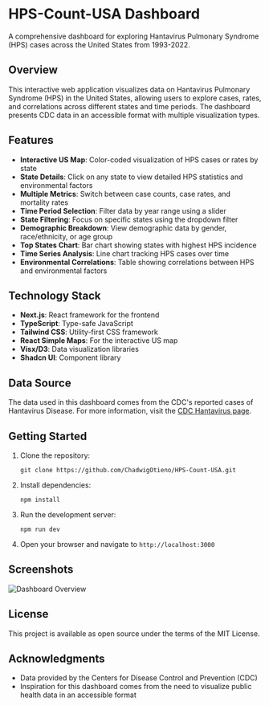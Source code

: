 # HPS-Count-USA Dashboard

A comprehensive dashboard for exploring Hantavirus Pulmonary Syndrome (HPS) cases across the United States from 1993-2022.

## Overview

This interactive web application visualizes data on Hantavirus Pulmonary Syndrome (HPS) in the United States, allowing users to explore cases, rates, and correlations across different states and time periods. The dashboard presents CDC data in an accessible format with multiple visualization types.

## Features

- **Interactive US Map**: Color-coded visualization of HPS cases or rates by state
- **State Details**: Click on any state to view detailed HPS statistics and environmental factors
- **Multiple Metrics**: Switch between case counts, case rates, and mortality rates
- **Time Period Selection**: Filter data by year range using a slider
- **State Filtering**: Focus on specific states using the dropdown filter
- **Demographic Breakdown**: View demographic data by gender, race/ethnicity, or age group
- **Top States Chart**: Bar chart showing states with highest HPS incidence
- **Time Series Analysis**: Line chart tracking HPS cases over time
- **Environmental Correlations**: Table showing correlations between HPS and environmental factors

## Technology Stack

- **Next.js**: React framework for the frontend
- **TypeScript**: Type-safe JavaScript
- **Tailwind CSS**: Utility-first CSS framework
- **React Simple Maps**: For the interactive US map
- **Visx/D3**: Data visualization libraries
- **Shadcn UI**: Component library

## Data Source

The data used in this dashboard comes from the CDC's reported cases of Hantavirus Disease. For more information, visit the [CDC Hantavirus page](https://www.cdc.gov/hantavirus/data-research/cases/index.html).

## Getting Started

1. Clone the repository:
   ```
   git clone https://github.com/ChadwigOtieno/HPS-Count-USA.git
   ```

2. Install dependencies:
   ```
   npm install
   ```

3. Run the development server:
   ```
   npm run dev
   ```

4. Open your browser and navigate to `http://localhost:3000`

## Screenshots

![Dashboard Overview](./screenshot.png)

## License

This project is available as open source under the terms of the MIT License.

## Acknowledgments

- Data provided by the Centers for Disease Control and Prevention (CDC)
- Inspiration for this dashboard comes from the need to visualize public health data in an accessible format 